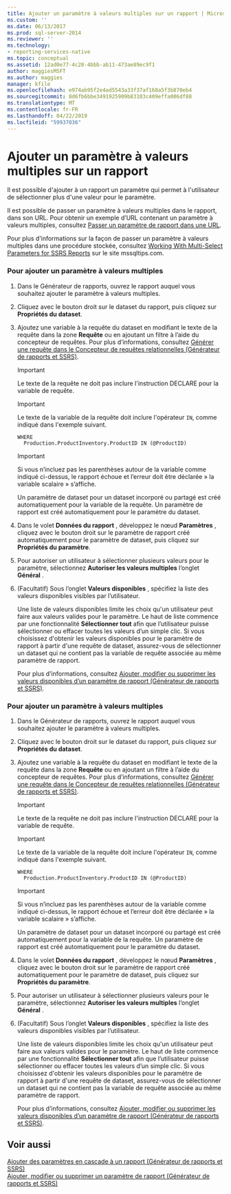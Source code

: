 ```yaml
---
title: Ajouter un paramètre à valeurs multiples sur un rapport | Microsoft Docs
ms.custom: ''
ms.date: 06/13/2017
ms.prod: sql-server-2014
ms.reviewer: ''
ms.technology:
- reporting-services-native
ms.topic: conceptual
ms.assetid: 12ad0e77-4c28-4bbb-ab11-473ae89ec9f1
author: maggiesMSFT
ms.author: maggies
manager: kfile
ms.openlocfilehash: e974ab95f2e4ad5543a33f37af168a5f3b870eb4
ms.sourcegitcommit: 8d6fb6bbe3491925909b83103c409effa006df88
ms.translationtype: MT
ms.contentlocale: fr-FR
ms.lasthandoff: 04/22/2019
ms.locfileid: "59937036"
---
```

# <a name="add-a-multi-value-parameter-to-a-report"></a>Ajouter un paramètre à valeurs multiples sur un rapport
  Il est possible d'ajouter à un rapport un paramètre qui permet à l'utilisateur de sélectionner plus d'une valeur pour le paramètre.  
  
 Il est possible de passer un paramètre à valeurs multiples dans le rapport, dans son URL. Pour obtenir un exemple d’URL contenant un paramètre à valeurs multiples, consultez [Passer un paramètre de rapport dans une URL](../pass-a-report-parameter-within-a-url.md).  
  
 Pour plus d’informations sur la façon de passer un paramètre à valeurs multiples dans une procédure stockée, consultez [Working With Multi-Select Parameters for SSRS Reports](https://go.microsoft.com/fwlink/?LinkId=321529) sur le site mssqltips.com.  
  
### <a name="to-add-a-multi-value-parameter"></a>Pour ajouter un paramètre à valeurs multiples  
  
1.  Dans le Générateur de rapports, ouvrez le rapport auquel vous souhaitez ajouter le paramètre à valeurs multiples.  
  
2.  Cliquez avec le bouton droit sur le dataset du rapport, puis cliquez sur **Propriétés du dataset**.  
  
3.  Ajoutez une variable à la requête du dataset en modifiant le texte de la requête dans la zone **Requête** ou en ajoutant un filtre à l’aide du concepteur de requêtes. Pour plus d’informations, consultez [Générer une requête dans le Concepteur de requêtes relationnelles &#40;Générateur de rapports et SSRS&#41;](../report-data/build-a-query-in-the-relational-query-designer-report-builder-and-ssrs.md).  
  
    > [!IMPORTANT]  
    >  Le texte de la requête ne doit pas inclure l'instruction DECLARE pour la variable de requête.  
  
    > [!IMPORTANT]  
    >  Le texte de la variable de la requête doit inclure l'opérateur `IN`, comme indiqué dans l'exemple suivant.  
  
    ```  
    WHERE  
      Production.ProductInventory.ProductID IN (@ProductID)  
    ```  
  
    > [!IMPORTANT]  
    >  Si vous n’incluez pas les parenthèses autour de la variable comme indiqué ci-dessus, le rapport échoue et l’erreur doit être déclarée » la variable scalaire » s’affiche.  
  
     Un paramètre de dataset pour un dataset incorporé ou partagé est créé automatiquement pour la variable de la requête. Un paramètre de rapport est créé automatiquement pour le paramètre du dataset.  
  
4.  Dans le volet **Données du rapport** , développez le nœud **Paramètres** , cliquez avec le bouton droit sur le paramètre de rapport créé automatiquement pour le paramètre de dataset, puis cliquez sur **Propriétés du paramètre**.  
  
5.  Pour autoriser un utilisateur à sélectionner plusieurs valeurs pour le paramètre, sélectionnez **Autoriser les valeurs multiples** l’onglet **Général** .  
  
6.  (Facultatif) Sous l’onglet **Valeurs disponibles** , spécifiez la liste des valeurs disponibles visibles par l’utilisateur.  
  
     Une liste de valeurs disponibles limite les choix qu'un utilisateur peut faire aux valeurs valides pour le paramètre. Le haut de liste commence par une fonctionnalité **Sélectionner tout** afin que l’utilisateur puisse sélectionner ou effacer toutes les valeurs d’un simple clic. Si vous choisissez d'obtenir les valeurs disponibles pour le paramètre de rapport à partir d'une requête de dataset, assurez-vous de sélectionner un dataset qui ne contient pas la variable de requête associée au même paramètre de rapport.  
  
     Pour plus d’informations, consultez [Ajouter, modifier ou supprimer les valeurs disponibles d’un paramètre de rapport &#40;Générateur de rapports et SSRS&#41;](add-change-or-delete-available-values-for-a-report-parameter.md).  
  
### <a name="to-add-a-multi-value-parameter"></a>Pour ajouter un paramètre à valeurs multiples  
  
1.  Dans le Générateur de rapports, ouvrez le rapport auquel vous souhaitez ajouter le paramètre à valeurs multiples.  
  
2.  Cliquez avec le bouton droit sur le dataset du rapport, puis cliquez sur **Propriétés du dataset**.  
  
3.  Ajoutez une variable à la requête du dataset en modifiant le texte de la requête dans la zone **Requête** ou en ajoutant un filtre à l’aide du concepteur de requêtes. Pour plus d’informations, consultez [Générer une requête dans le Concepteur de requêtes relationnelles &#40;Générateur de rapports et SSRS&#41;](../report-data/build-a-query-in-the-relational-query-designer-report-builder-and-ssrs.md).  
  
    > [!IMPORTANT]  
    >  Le texte de la requête ne doit pas inclure l'instruction DECLARE pour la variable de requête.  
  
    > [!IMPORTANT]  
    >  Le texte de la variable de la requête doit inclure l'opérateur `IN`, comme indiqué dans l'exemple suivant.  
  
    ```  
    WHERE  
      Production.ProductInventory.ProductID IN (@ProductID)  
    ```  
  
    > [!IMPORTANT]  
    >  Si vous n’incluez pas les parenthèses autour de la variable comme indiqué ci-dessus, le rapport échoue et l’erreur doit être déclarée » la variable scalaire » s’affiche.  
  
     Un paramètre de dataset pour un dataset incorporé ou partagé est créé automatiquement pour la variable de la requête. Un paramètre de rapport est créé automatiquement pour le paramètre du dataset.  
  
4.  Dans le volet **Données du rapport** , développez le nœud **Paramètres** , cliquez avec le bouton droit sur le paramètre de rapport créé automatiquement pour le paramètre de dataset, puis cliquez sur **Propriétés du paramètre**.  
  
5.  Pour autoriser un utilisateur à sélectionner plusieurs valeurs pour le paramètre, sélectionnez **Autoriser les valeurs multiples** l’onglet **Général** .  
  
6.  (Facultatif) Sous l’onglet **Valeurs disponibles** , spécifiez la liste des valeurs disponibles visibles par l’utilisateur.  
  
     Une liste de valeurs disponibles limite les choix qu'un utilisateur peut faire aux valeurs valides pour le paramètre. Le haut de liste commence par une fonctionnalité **Sélectionner tout** afin que l’utilisateur puisse sélectionner ou effacer toutes les valeurs d’un simple clic. Si vous choisissez d'obtenir les valeurs disponibles pour le paramètre de rapport à partir d'une requête de dataset, assurez-vous de sélectionner un dataset qui ne contient pas la variable de requête associée au même paramètre de rapport.  
  
     Pour plus d’informations, consultez [Ajouter, modifier ou supprimer les valeurs disponibles d’un paramètre de rapport &#40;Générateur de rapports et SSRS&#41;](add-change-or-delete-available-values-for-a-report-parameter.md).  
  
## <a name="see-also"></a>Voir aussi  
 [Ajouter des paramètres en cascade à un rapport &#40;Générateur de rapports et SSRS&#41;](add-cascading-parameters-to-a-report-report-builder-and-ssrs.md)   
 [Ajouter, modifier ou supprimer un paramètre de rapport &#40;Générateur de rapports et SSRS&#41;](add-change-or-delete-a-report-parameter-report-builder-and-ssrs.md)  
  
  
